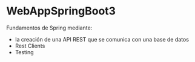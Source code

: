 # WebAppSpringBoot3
Fundamentos de Spring mediante:
- la creación de una API REST que se comunica con una base de datos
- Rest Clients
- Testing
